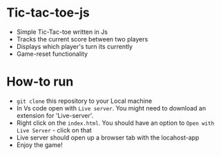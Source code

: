 # Tic-tac-toe-js
- Simple Tic-Tac-toe written in Js
- Tracks the current score between two players
- Displays which player's turn its currently
- Game-reset functionality

# How-to run
- `git clone` this repository to your Local machine
- In Vs code open with `Live server`. You might need to download an extension for 'Live-server'.
- Right click on the `index.html`. You should have an option to `Open with Live Server` - click on that
- Live server should open up a browser tab with the locahost-app 
- Enjoy the game!
